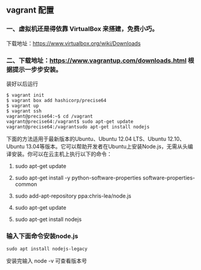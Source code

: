 ## vagrant 配置

### 一、虚拟机还是得依靠 VirtualBox 来搭建，免费小巧。 

下载地址：https://www.virtualbox.org/wiki/Downloads


### 二、下载地址：https://www.vagrantup.com/downloads.html 根据提示一步步安装。

装好以后运行 

```
$ vagrant init
$ vagrant box add hashicorp/precise64
$ vagrant up
$ vagrant ssh
vagrant@precise64:~$ cd /vagrant
vagrant@precise64:/vagrant$ sudo apt-get update 
vagrant@precise64:/vagrantsudo apt-get install nodejs
```

下面的方法适用于最新版本的Ubuntu、Ubuntu 12.04 LTS、Ubuntu 12.10、Ubuntu 13.04等版本。它可以帮助开发者在Ubuntu上安装Node.js，无需从头编译安装。你可以在云主机上执行以下的命令：

1. sudo apt-get update

2. sudo apt-get install -y python-software-properties software-properties-common  

3. sudo  add-apt-repository ppa:chris-lea/node.js  

4. sudo apt-get update  

5. sudo apt-get install nodejs  
 
### 输入下面命令安装node.js

`sudo apt install nodejs-legacy`

安装完输入 node -v 可查看版本号
